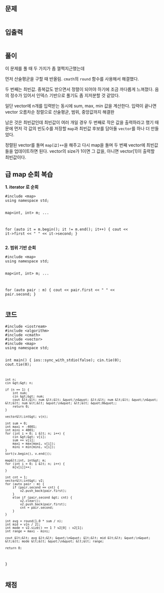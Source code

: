 <h2 id="문제">문제</h2>
<p><img alt="" src="https://velog.velcdn.com/images/coolgamja_/post/f6ed5e60-6043-44d6-8e9b-c3904ce53405/image.png" /></p>
<h2 id="입출력">입출력</h2>
<p><img alt="" src="https://velog.velcdn.com/images/coolgamja_/post/aa909b11-7b09-4975-bc6e-b16ae087a0b6/image.png" /></p>
<h2 id="풀이">풀이</h2>
<p>이 문제를 풀 때 두 가지가 좀 껄쩍지근했는데</p>
<p>먼저 산술평균을 구할 때 반올림.
<code>cmath</code>의 <code>round</code> 함수를 사용해서 해결했다.</p>
<p>두 번째는 최빈값.
중복값도 받으면서 정렬이 되어야 하기에 조금 까다롭게 느껴졌다.
음의 정수가 있어서 인덱스 기반으로 풀기도 좀 지저분할 것 같았다.</p>
<p>일단 vector에 n개를 입력받는 동시에 sum, max, min 값을 계산한다.
입력이 끝나면 vector 오름차순 정렬으로 산술평균, 범위, 중앙값까지 해결완</p>
<p>남은 것은 최빈값인데
최빈값이 여러 개일 경우 두 번째로 작은 값을 출력하라고 했기 때문에
먼저 각 값의 빈도수를 저장할 <code>map</code>과
최빈값 후보를 담아둘 <code>vector</code>를 하나 더 만들었다.</p>
<p>정렬된 vector를 돌며 <code>map[값]++</code>을 해주고
다시 map을 돌며 두 번째 vector에 최빈값들을 업데이트하면 된다.
vector의 size가 1이면 그 값을, 아니면 vector[1]이 출력할 최빈값이다. </p>
<h2 id="급-map-순회-복습">급 map 순회 복습</h2>
<p><strong>1. iterator 로 순회</strong></p>
<pre><code class="language-cpp">#include &lt;map&gt;
using namespace std;

map&lt;int, int&gt; m;
...

for (auto it = m.begin(); it != m.end(); it++) {
    cout &lt;&lt; it-&gt;first &lt;&lt; &quot; &quot; &lt;&lt; it-&gt;second;
}</code></pre>
<p><strong>2. 범위 기반 순회</strong></p>
<pre><code class="language-cpp">#include &lt;map&gt;
using namespace std;

map&lt;int, int&gt; m;
...

for (auto pair : m) {
    cout &lt;&lt; pair.first &lt;&lt; &quot; &quot; &lt;&lt; pair.second;
}</code></pre>
<h2 id="코드">코드</h2>
<pre><code class="language-cpp">#include &lt;iostream&gt;
#include &lt;algorithm&gt;
#include &lt;cmath&gt;
#include &lt;vector&gt;
#include &lt;map&gt;
using namespace std;

int main() {
    ios::sync_with_stdio(false);
    cin.tie(0);
    cout.tie(0);

    int n;
    cin &gt;&gt; n;

    if (n == 1) {
        int num;
        cin &gt;&gt; num;
        cout &lt;&lt; num &lt;&lt; &quot;\n&quot; &lt;&lt; num &lt;&lt; &quot;\n&quot; &lt;&lt; num &lt;&lt; &quot;\n&quot; &lt;&lt; &quot;0&quot;;
        return 0;
    }

    vector&lt;int&gt; v(n);

    int sum = 0;
    int maxi = -4001;
    int mini = 4001;
    for (int i = 0; i &lt; n; i++) {
        cin &gt;&gt; v[i];
        sum += v[i];
        maxi = max(maxi, v[i]);
        mini = min(mini, v[i]);
    }
    sort(v.begin(), v.end());

    map&lt;int, int&gt; m;
    for (int i = 0; i &lt; n; i++) {
        m[v[i]]++;
    }

    int cnt = 1;
    vector&lt;int&gt; v2;
    for (auto pair : m) {
        if (pair.second == cnt) {
            v2.push_back(pair.first);
        }
        else if (pair.second &gt; cnt) {
            v2.clear();
            v2.push_back(pair.first);
            cnt = pair.second;
        }
    }

    int avg = round(1.0 * sum / n);
    int mid = v[n / 2];
    int mode = v2.size() == 1 ? v2[0] : v2[1];
    int range = maxi - mini;

    cout &lt;&lt; avg &lt;&lt; &quot;\n&quot; &lt;&lt; mid &lt;&lt; &quot;\n&quot; &lt;&lt; mode &lt;&lt; &quot;\n&quot; &lt;&lt; range;

    return 0;
}</code></pre>
<h2 id="채점">채점</h2>
<p><img alt="" src="https://velog.velcdn.com/images/coolgamja_/post/6acb9c5f-8d75-494f-bef8-7dfd486545eb/image.png" /></p>